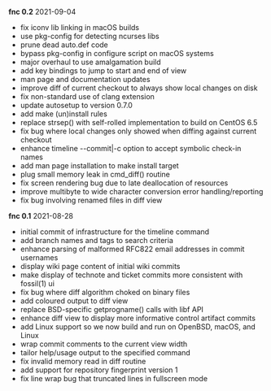 **fnc 0.2** 2021-09-04

- fix iconv lib linking in macOS builds
- use pkg-config for detecting ncurses libs
- prune dead auto.def code
- bypass pkg-config in configure script on macOS systems
- major overhaul to use amalgamation build
- add key bindings to jump to start and end of view
- man page and documentation updates
- improve diff of current checkout to always show local changes on disk
- fix non-standard use of clang extension
- update autosetup to version 0.7.0
- add make (un)install rules
- replace strsep() with self-rolled implementation to build on CentOS 6.5
- fix bug where local changes only showed when diffing against current checkout
- enhance timeline --commit|-c option to accept symbolic check-in names
- add man page installation to make install target
- plug small memory leak in cmd_diff() routine
- fix screen rendering bug due to late deallocation of resources
- improve multibyte to wide character conversion error handling/reporting
- fix bug involving renamed files in diff view

**fnc 0.1** 2021-08-28

- initial commit of infrastructure for the timeline command
- add branch names and tags to search criteria
- enhance parsing of malformed RFC822 email addresses in commit usernames
- display wiki page content of initial wiki commits
- make display of technote and ticket commits more consistent with fossil(1) ui
- fix bug where diff algorithm choked on binary files
- add coloured output to diff view
- replace BSD-specific getprogname() calls with libf API
- enhance diff view to display more informative control artifact commits
- add Linux support so we now build and run on OpenBSD, macOS, and Linux
- wrap commit comments to the current view width
- tailor help/usage output to the specified command
- fix invalid memory read in diff routine
- add support for repository fingerprint version 1
- fix line wrap bug that truncated lines in fullscreen mode

